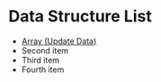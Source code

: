 # Data Structure List
* [Array (Update Data)](https://github.com/abdus-sukkur/DataStracture/blob/master/Source%20Code/Array(Update%20data).c)
* Second item
* Third item
* Fourth item
